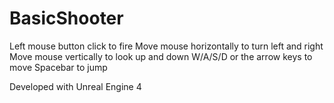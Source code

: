 # BasicShooter

Left mouse button click to fire
Move mouse horizontally to turn left and right
Move mouse vertically to look up and down
W/A/S/D or the arrow keys to move
Spacebar to jump

Developed with Unreal Engine 4
